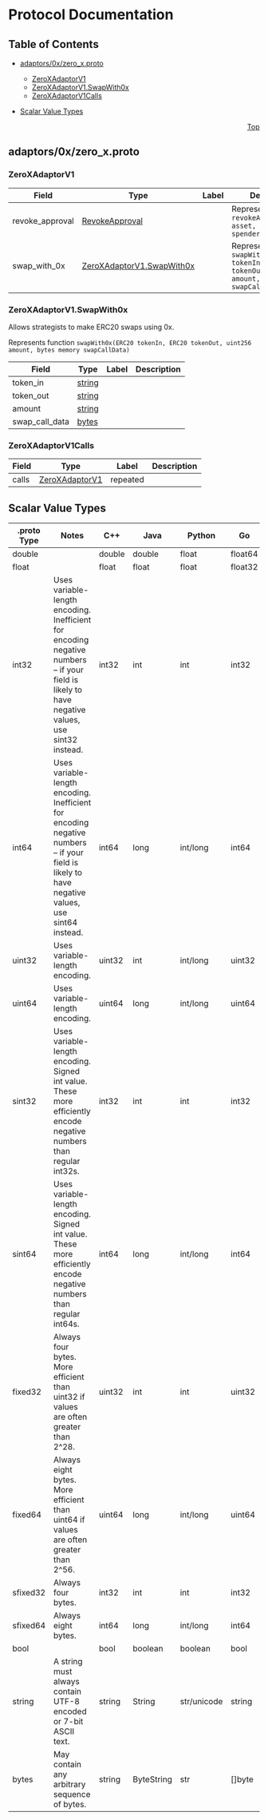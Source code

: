 # Protocol Documentation
<a name="top"></a>

## Table of Contents

- [adaptors/0x/zero_x.proto](#adaptors_0x_zero_x-proto)
    - [ZeroXAdaptorV1](#steward-v3-ZeroXAdaptorV1)
    - [ZeroXAdaptorV1.SwapWith0x](#steward-v3-ZeroXAdaptorV1-SwapWith0x)
    - [ZeroXAdaptorV1Calls](#steward-v3-ZeroXAdaptorV1Calls)
  
- [Scalar Value Types](#scalar-value-types)



<a name="adaptors_0x_zero_x-proto"></a>
<p align="right"><a href="#top">Top</a></p>

## adaptors/0x/zero_x.proto



<a name="steward-v3-ZeroXAdaptorV1"></a>

### ZeroXAdaptorV1



| Field | Type | Label | Description |
| ----- | ---- | ----- | ----------- |
| revoke_approval | [RevokeApproval](#steward-v3-RevokeApproval) |  | Represents function `revokeApproval(ERC20 asset, address spender)` |
| swap_with_0x | [ZeroXAdaptorV1.SwapWith0x](#steward-v3-ZeroXAdaptorV1-SwapWith0x) |  | Represents function `swapWith0x(ERC20 tokenIn, ERC20 tokenOut, uint256 amount, bytes memory swapCallData)` |






<a name="steward-v3-ZeroXAdaptorV1-SwapWith0x"></a>

### ZeroXAdaptorV1.SwapWith0x
Allows strategists to make ERC20 swaps using 0x.

Represents function `swapWith0x(ERC20 tokenIn, ERC20 tokenOut, uint256 amount, bytes memory swapCallData)`


| Field | Type | Label | Description |
| ----- | ---- | ----- | ----------- |
| token_in | [string](#string) |  |  |
| token_out | [string](#string) |  |  |
| amount | [string](#string) |  |  |
| swap_call_data | [bytes](#bytes) |  |  |






<a name="steward-v3-ZeroXAdaptorV1Calls"></a>

### ZeroXAdaptorV1Calls



| Field | Type | Label | Description |
| ----- | ---- | ----- | ----------- |
| calls | [ZeroXAdaptorV1](#steward-v3-ZeroXAdaptorV1) | repeated |  |





 

 

 

 



## Scalar Value Types

| .proto Type | Notes | C++ | Java | Python | Go | C# | PHP | Ruby |
| ----------- | ----- | --- | ---- | ------ | -- | -- | --- | ---- |
| <a name="double" /> double |  | double | double | float | float64 | double | float | Float |
| <a name="float" /> float |  | float | float | float | float32 | float | float | Float |
| <a name="int32" /> int32 | Uses variable-length encoding. Inefficient for encoding negative numbers – if your field is likely to have negative values, use sint32 instead. | int32 | int | int | int32 | int | integer | Bignum or Fixnum (as required) |
| <a name="int64" /> int64 | Uses variable-length encoding. Inefficient for encoding negative numbers – if your field is likely to have negative values, use sint64 instead. | int64 | long | int/long | int64 | long | integer/string | Bignum |
| <a name="uint32" /> uint32 | Uses variable-length encoding. | uint32 | int | int/long | uint32 | uint | integer | Bignum or Fixnum (as required) |
| <a name="uint64" /> uint64 | Uses variable-length encoding. | uint64 | long | int/long | uint64 | ulong | integer/string | Bignum or Fixnum (as required) |
| <a name="sint32" /> sint32 | Uses variable-length encoding. Signed int value. These more efficiently encode negative numbers than regular int32s. | int32 | int | int | int32 | int | integer | Bignum or Fixnum (as required) |
| <a name="sint64" /> sint64 | Uses variable-length encoding. Signed int value. These more efficiently encode negative numbers than regular int64s. | int64 | long | int/long | int64 | long | integer/string | Bignum |
| <a name="fixed32" /> fixed32 | Always four bytes. More efficient than uint32 if values are often greater than 2^28. | uint32 | int | int | uint32 | uint | integer | Bignum or Fixnum (as required) |
| <a name="fixed64" /> fixed64 | Always eight bytes. More efficient than uint64 if values are often greater than 2^56. | uint64 | long | int/long | uint64 | ulong | integer/string | Bignum |
| <a name="sfixed32" /> sfixed32 | Always four bytes. | int32 | int | int | int32 | int | integer | Bignum or Fixnum (as required) |
| <a name="sfixed64" /> sfixed64 | Always eight bytes. | int64 | long | int/long | int64 | long | integer/string | Bignum |
| <a name="bool" /> bool |  | bool | boolean | boolean | bool | bool | boolean | TrueClass/FalseClass |
| <a name="string" /> string | A string must always contain UTF-8 encoded or 7-bit ASCII text. | string | String | str/unicode | string | string | string | String (UTF-8) |
| <a name="bytes" /> bytes | May contain any arbitrary sequence of bytes. | string | ByteString | str | []byte | ByteString | string | String (ASCII-8BIT) |

